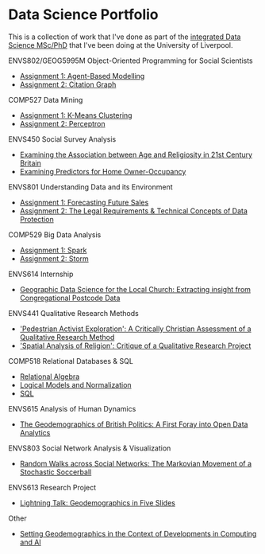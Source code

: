# Data Science Portfolio

This is a collection of work that I've done as part of the [integrated Data
Science MSc/PhD](https://datacdt.org) that
I've been doing at the University of Liverpool.

ENVS802/GEOG5995M Object-Oriented Programming for Social Scientists
- [Assignment 1: Agent-Based Modelling](https://github.com/peterprescott/agent-based-modelling)
- [Assignment 2: Citation Graph](https://github.com/peterprescott/citation-graph)

COMP527 Data Mining
- [Assignment 1: K-Means Clustering](https://github.com/peterprescott/kmeans)
- [Assignment 2: Perceptron](https://github.com/peterprescott/perceptron)

ENVS450 Social Survey Analysis
- [Examining the Association between Age and Religiosity in 21st Century Britain](https://github.com/peterprescott/social-statistics/blob/master/pdf/1.pdf)
- [Examining Predictors for Home Owner-Occupancy](https://github.com/peterprescott/social-statistics/blob/master/pdf/2.pdf)

ENVS801 Understanding Data and its Environment
- [Assignment 1: Forecasting Future
  Sales](https://github.com/peterprescott/forecasting)
- [Assignment 2: The Legal Requirements & Technical Concepts of Data Protection](https://github.com/peterprescott/data-protection)

COMP529 Big Data Analysis
- [Assignment 1: Spark](https://github.com/peterprescott/spark-standalone)
- [Assignment 2: Storm](https://github.com/peterprescott/storm-streaming)

ENVS614 Internship
- [Geographic Data Science for the Local Church: Extracting insight from Congregational Postcode Data](https://github.com/peterprescott/churchmapp/blob/master/pdf/report.pdf)

ENVS441 Qualitative Research Methods
- ['Pedestrian Activist Exploration': A Critically Christian Assessment of a Qualitative Research Method](https://github.com/peterprescott/qualitative-methods/blob/master/pdf/essay_two_column.pdf)
- ['Spatial Analysis of Religion': Critique of a Qualitative Research Project](https://github.com/peterprescott/qualitative-methods/blob/master/pdf/presentation.pdf)

COMP518 Relational Databases & SQL
- [Relational Algebra](https://github.com/peterprescott/comp518/blob/master/marked/a1.pdf)
- [Logical Models and Normalization](https://github.com/peterprescott/comp518/blob/master/marked/a2.pdf)
- [SQL](https://github.com/peterprescott/comp518/blob/master/marked/a3.pdf)

ENVS615 Analysis of Human
Dynamics
- [The Geodemographics of British Politics: A First Foray into Open Data Analytics](https://github.com/peterprescott/political-geodemographics)

ENVS803 Social Network Analysis & Visualization
- [Random Walks across Social Networks: The Markovian Movement of a Stochastic Soccerball](https://github.com/peterprescott/football-sna)

ENVS613 Research Project
- [Lightning Talk: Geodemographics in Five Slides](https://github.com/peterprescott/phd-presentation)

Other
- [Setting Geodemographics in the Context of Developments in Computing and AI](https://github.com/peterprescott/computing-history/blob/master/pdf/essay_two_column.pdf)
